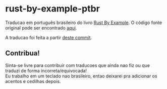 # rust-by-example-ptbr
Traducao em português brasileiro do livro [Rust By Example](https://rustbyexample.com/). O código fonte original pode ser encontrado [aqui](https://github.com/rust-lang/rust-by-example).

A traducao foi feita a partir [deste commit](https://github.com/rust-lang/rust-by-example/tree/d90bbb7f90cdd1d7dff90bf2b27512b5969cf110).

## Contribua!
Sinta-se livre para contribuir com traducoes que ainda nao fiz ou que traduzi de forma incorreta/equivocada!  
Eu trabalho em um teclado nao brasileiro, entao deixarei pra adicionar os acentos e cedilhas depois.
